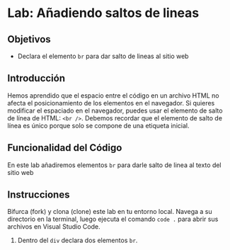 # Lab: Añadiendo saltos de lineas

## Objetivos
- Declara el elemento `br` para dar salto de lineas al sitio web


## Introducción 
Hemos aprendido que el espacio entre el código en un archivo HTML no afecta el posicionamiento de los elementos en el navegador. Si quieres modificar el espaciado en el navegador, puedes usar el elemento de salto de línea de HTML: `<br />`. Debemos recordar que el elemento de salto de línea es único porque solo se compone de una etiqueta inicial. 


## Funcionalidad del Código
En este lab añadiremos  elementos `br` para darle salto de linea al texto del sitio web

## Instrucciones
Bifurca (fork) y clona (clone) este lab en tu entorno local. Navega a su directorio en la terminal, luego ejecuta el comando `code .` para abrir sus archivos en Visual Studio Code. 

1. Dentro del `div` declara dos elementos `br`.

